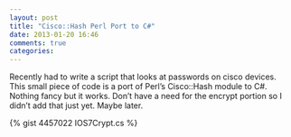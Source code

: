 ```yaml
---
layout: post
title: "Cisco::Hash Perl Port to C#"
date: 2013-01-20 16:46
comments: true
categories: 
---
```


Recently had to write a script that looks at passwords on cisco devices.  This small piece of code is a port of Perl’s Cisco::Hash module to C#.  Nothing fancy but it works.  Don’t have a need for the encrypt portion so I didn’t add that just yet.  Maybe later.

{% gist 4457022 IOS7Crypt.cs %}